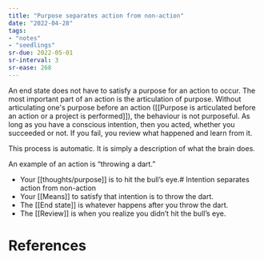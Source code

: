 ```yaml
---
title: "Purpose separates action from non-action"
date: "2022-04-28"
tags:
- "notes"
- "seedlings"
sr-due: 2022-05-01
sr-interval: 3
sr-ease: 268
---
```


An end state does not have to satisfy a purpose for an action to occur. The most important part of an action is the articulation of purpose. Without articulating one's purpose before an action ([[Purpose is articulated before an action or a project is performed]]), the behaviour is not purposeful. As long as you have a conscious intention, then you acted, whether you succeeded or not. If you fail, you review what happened and learn from it.

This process is automatic. It is simply a description of what the brain does.

An example of an action is “throwing a dart.”

- Your [[thoughts/purpose]] is to hit the bull’s eye.# Intention separates action from non-action
- Your [[Means]] to satisfy that intention is to throw the dart.
- The [[End state]] is whatever happens after you throw the dart.
- The [[Review]] is when you realize you didn’t hit the bull’s eye.

# References
